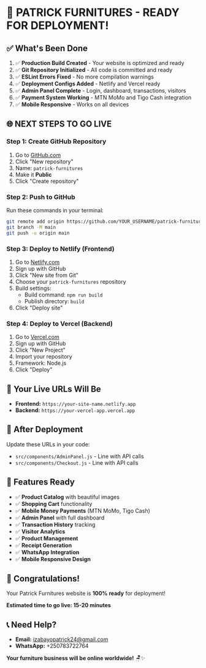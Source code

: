 # 🚀 **PATRICK FURNITURES - READY FOR DEPLOYMENT!**

## ✅ **What's Been Done**

1. ✅ **Production Build Created** - Your website is optimized and ready
2. ✅ **Git Repository Initialized** - All code is committed and ready
3. ✅ **ESLint Errors Fixed** - No more compilation warnings
4. ✅ **Deployment Configs Added** - Netlify and Vercel ready
5. ✅ **Admin Panel Complete** - Login, dashboard, transactions, visitors
6. ✅ **Payment System Working** - MTN MoMo and Tigo Cash integration
7. ✅ **Mobile Responsive** - Works on all devices

## 🌐 **NEXT STEPS TO GO LIVE**

### **Step 1: Create GitHub Repository**
1. Go to [GitHub.com](https://github.com)
2. Click "New repository"
3. Name: `patrick-furnitures`
4. Make it **Public**
5. Click "Create repository"

### **Step 2: Push to GitHub**
Run these commands in your terminal:
```bash
git remote add origin https://github.com/YOUR_USERNAME/patrick-furnitures.git
git branch -M main
git push -u origin main
```

### **Step 3: Deploy to Netlify (Frontend)**
1. Go to [Netlify.com](https://netlify.com)
2. Sign up with GitHub
3. Click "New site from Git"
4. Choose your `patrick-furnitures` repository
5. Build settings:
   - Build command: `npm run build`
   - Publish directory: `build`
6. Click "Deploy site"

### **Step 4: Deploy to Vercel (Backend)**
1. Go to [Vercel.com](https://vercel.com)
2. Sign up with GitHub
3. Click "New Project"
4. Import your repository
5. Framework: Node.js
6. Click "Deploy"

## 🎯 **Your Live URLs Will Be**
- **Frontend:** `https://your-site-name.netlify.app`
- **Backend:** `https://your-vercel-app.vercel.app`

## 🔧 **After Deployment**
Update these URLs in your code:
- `src/components/AdminPanel.js` - Line with API calls
- `src/components/Checkout.js` - Line with API calls

## 📱 **Features Ready**
- ✅ **Product Catalog** with beautiful images
- ✅ **Shopping Cart** functionality
- ✅ **Mobile Money Payments** (MTN MoMo, Tigo Cash)
- ✅ **Admin Panel** with full dashboard
- ✅ **Transaction History** tracking
- ✅ **Visitor Analytics**
- ✅ **Product Management**
- ✅ **Receipt Generation**
- ✅ **WhatsApp Integration**
- ✅ **Mobile Responsive Design**

## 🎉 **Congratulations!**
Your Patrick Furnitures website is **100% ready** for deployment!

**Estimated time to go live: 15-20 minutes**

## 📞 **Need Help?**
- **Email:** izabayopatrick24@gmail.com
- **WhatsApp:** +250783722764

**Your furniture business will be online worldwide!** 🪑✨ 